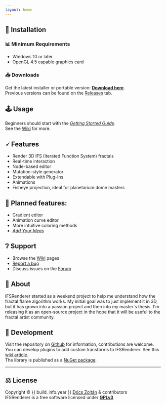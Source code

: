 ```yaml
---
layout: home
---
```


## 📀 Installation

### 📊 Minimum Requirements

- Windows 10 or later
- OpenGL 4.5 capable graphics card

### 📥 Downloads

Get the latest installer or portable version: **[Download here](https://github.com/bezo97/IFSRenderer/releases/latest)**.  
Previous versions can be found on the [Releases](https://github.com/bezo97/IFSRenderer/releases) tab.

## 🕹️ Usage

Beginners should start with the _[Getting Started Guide](https://github.com/bezo97/IFSRenderer/wiki/Getting-Started-Guide)_.  
See the [Wiki](https://github.com/bezo97/IFSRenderer/wiki) for more.

## 🗸 Features

- Render 3D IFS (Iterated Function System) fractals
- Real-time interaction
- Node-based editor
- Mutation-style generator
- Extendable with Plug-Ins
- Animations
- Fisheye projection, ideal for planetarium dome masters

## 📝 Planned features:

- Gradient editor
- Animation curve editor
- More intuitive coloring methods
- [_Add Your Ideas_](https://github.com/bezo97/IFSRenderer/discussions/categories/ideas)

## ❔ Support

- Browse the [Wiki](https://github.com/bezo97/IFSRenderer/wiki) pages
- [Report a bug](https://github.com/bezo97/IFSRenderer/issues/new?assignees=&labels=&template=bug_report.md)
- Discuss issues on the [Forum](https://github.com/bezo97/IFSRenderer/discussions)

## 📖 About

IFSRenderer started as a weekend project to help me understand how the fractal flame algorithm works.
My initial goal was to just implement it in 3D, but it has grown into a passion project and then into my master's thesis.
I'm releasing it as an open-source project in the hope that it will be useful to the fractal artist community.

## 👷 Development

Visit the repository on [Github](https://github.com/bezo97/IFSRenderer) for information, contributions are welcome.  
You can develop plugins to add custom transforms to IFSRenderer. See this [wiki article](https://github.com/bezo97/IFSRenderer/wiki/Plugin-Development).  
The library is published as a [NuGet package](https://www.nuget.org/packages/IFSEngine/).

---

## ⚖️ License

Copyright © {{ build_info.year }} [Dócs Zoltán](https://github.com/bezo97) & contributors  
IFSRenderer is a free software licensed under [**GPLv3**](https://github.com/bezo97/IFSRenderer/blob/master/LICENSE).
